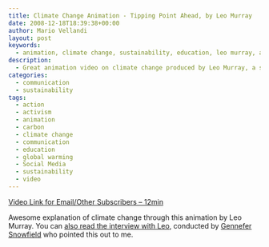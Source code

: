 ```yaml
---
title: Climate Change Animation - Tipping Point Ahead, by Leo Murray
date: 2008-12-18T18:39:38+00:00
author: Mario Vellandi
layout: post
keywords:
  - animation, climate change, sustainability, education, leo murray, art, action, awareness
description:
  - Great animation video on climate change produced by Leo Murray, a student at the Royal College of Art in the UK. Inspiring and informative on the main issues
categories:
  - communication
  - sustainability
tags:
  - action
  - activism
  - animation
  - carbon
  - climate change
  - communication
  - education
  - global warming
  - Social Media
  - sustainability
  - video
---
```

[Video Link for Email/Other Subscribers &#8211; 12min](http://www.wakeupfreakout.org/film/tipping.html)

Awesome explanation of climate change through this animation by Leo Murray. You can <a rel="nofollow" href="http://www.triplepundit.com/pages/in-this-age-of-sustainability.php">also read the interview with Leo</a>, conducted by [Gennefer Snowfield](http://www.acclimedia.com/) who pointed this out to me.
